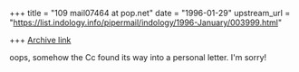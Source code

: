 +++
title = "109 mail07464 at pop.net"
date = "1996-01-29"
upstream_url = "https://list.indology.info/pipermail/indology/1996-January/003999.html"

+++
[Archive link](https://list.indology.info/pipermail/indology/1996-January/003999.html)

oops, somehow the Cc found its way into a personal letter.
I'm sorry!






